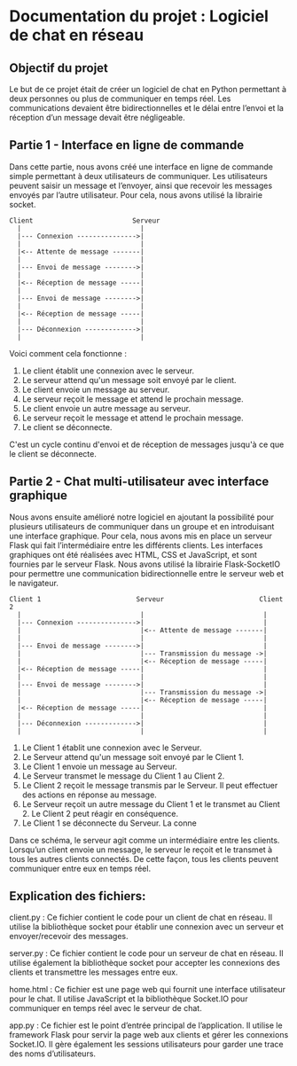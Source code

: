 # Documentation du projet : Logiciel de chat en réseau

## Objectif du projet
Le but de ce projet était de créer un logiciel de chat en Python permettant à deux personnes ou plus de communiquer en temps réel. Les communications devaient être bidirectionnelles et le délai entre l’envoi et la réception d’un message devait être négligeable.

## Partie 1 - Interface en ligne de commande
Dans cette partie, nous avons créé une interface en ligne de commande simple permettant à deux utilisateurs de communiquer. Les utilisateurs peuvent saisir un message et l’envoyer, ainsi que recevoir les messages envoyés par l’autre utilisateur. Pour cela, nous avons utilisé la librairie socket.

```
Client                         Serveur
  |                              |
  |--- Connexion --------------->|
  |                              |
  |<-- Attente de message -------|
  |                              |
  |--- Envoi de message -------->|
  |                              |
  |<-- Réception de message -----|
  |                              |
  |--- Envoi de message -------->|
  |                              |
  |<-- Réception de message -----|
  |                              |
  |--- Déconnexion ------------->|
  |                              |
```

Voici comment cela fonctionne :

1. Le client établit une connexion avec le serveur.
2. Le serveur attend qu'un message soit envoyé par le client.
3. Le client envoie un message au serveur.
4. Le serveur reçoit le message et attend le prochain message.
5. Le client envoie un autre message au serveur.
6. Le serveur reçoit le message et attend le prochain message.
7. Le client se déconnecte.

C'est un cycle continu d'envoi et de réception de messages jusqu'à ce que le client se déconnecte.

## Partie 2 - Chat multi-utilisateur avec interface graphique
Nous avons ensuite amélioré notre logiciel en ajoutant la possibilité pour plusieurs utilisateurs de communiquer dans un groupe et en introduisant une interface graphique. Pour cela, nous avons mis en place un serveur Flask qui fait l’intermédiaire entre les différents clients. Les interfaces graphiques ont été réalisées avec HTML, CSS et JavaScript, et sont fournies par le serveur Flask. Nous avons utilisé la librairie Flask-SocketIO pour permettre une communication bidirectionnelle entre le serveur web et le navigateur.

```
Client 1                        Serveur                        Client 2
  |                              |                              |
  |--- Connexion --------------->|                              |
  |                              |<-- Attente de message -------|
  |                              |                              |
  |--- Envoi de message -------->|                              |
  |                              |--- Transmission du message ->|
  |                              |<-- Réception de message -----|
  |<-- Réception de message -----|                              |
  |                              |                              |
  |--- Envoi de message -------->|                              |
  |                              |--- Transmission du message ->|
  |                              |<-- Réception de message -----|
  |<-- Réception de message -----|                              |
  |                              |                              |
  |--- Déconnexion ------------->|                              |
  |                              |                              |
```

1. Le Client 1 établit une connexion avec le Serveur.
2. Le Serveur attend qu'un message soit envoyé par le Client 1.
3. Le Client 1 envoie un message au Serveur.
4. Le Serveur transmet le message du Client 1 au Client 2.
5. Le Client 2 reçoit le message transmis par le Serveur. Il peut effectuer des actions en réponse au message.
6. Le Serveur reçoit un autre message du Client 1 et le transmet au Client 2. Le Client 2 peut réagir en conséquence.
7. Le Client 1 se déconnecte du Serveur. La conne

Dans ce schéma, le serveur agit comme un intermédiaire entre les clients. Lorsqu’un client envoie un message, le serveur le reçoit et le transmet à tous les autres clients connectés. De cette façon, tous les clients peuvent communiquer entre eux en temps réel.


## Explication des fichiers:

client.py : Ce fichier contient le code pour un client de chat en réseau. Il utilise la bibliothèque socket pour établir une connexion avec un serveur et envoyer/recevoir des messages.

server.py : Ce fichier contient le code pour un serveur de chat en réseau. Il utilise également la bibliothèque socket pour accepter les connexions des clients et transmettre les messages entre eux.

home.html : Ce fichier est une page web qui fournit une interface utilisateur pour le chat. Il utilise JavaScript et la bibliothèque Socket.IO pour communiquer en temps réel avec le serveur de chat.

app.py : Ce fichier est le point d’entrée principal de l’application. Il utilise le framework Flask pour servir la page web aux clients et gérer les connexions Socket.IO. Il gère également les sessions utilisateurs pour garder une trace des noms d’utilisateurs.

